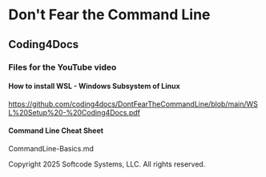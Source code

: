 # Don't Fear the Command Line 

## Coding4Docs

### Files for the YouTube video

#### How to install WSL - Windows Subsystem of Linux
https://github.com/coding4docs/DontFearTheCommandLine/blob/main/WSL%20Setup%20-%20Coding4Docs.pdf

#### Command Line Cheat Sheet
CommandLine-Basics.md


Copyright 2025 Softcode Systems, LLC. All rights reserved.
